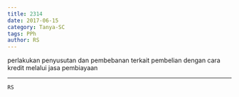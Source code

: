 ```yaml
---
title: 2314
date: 2017-06-15
category: Tanya-SC
tags: PPh
author: RS
---
```


perlakukan penyusutan dan pembebanan terkait pembelian dengan cara kredit melalui jasa pembiayaan

---



`RS`
